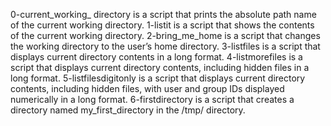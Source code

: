 0-current_working_ directory is a script that prints the absolute path name of the current working directory.
1-listit is a script that shows the contents of the current working directory.
2-bring_me_home is a script that changes the working directory to the user’s home directory.
3-listfiles is a script that displays current directory contents in a long format.
4-listmorefiles is a script that displays current directory contents, including hidden files in a long format.
5-listfilesdigitonly is a script that displays current directory contents, including hidden files, with user and group IDs displayed numerically in a long format.
6-firstdirectory is a script that creates a directory named my_first_directory in the /tmp/ directory.
